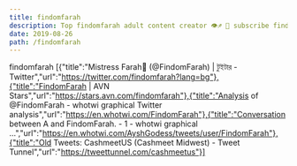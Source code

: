 ```yaml
---
title: findomfarah
description: Top findomfarah adult content creator 👁♐️ 👑 subscribe findomfarah to my porn site below IG findomfarah
date: 2019-08-26
path: /findomfarah
---
```


findomfarah
[{"title":"Mistress Farah🦋 (@FindomFarah) | টুইটার - Twitter","url":"https://twitter.com/findomfarah?lang=bg"},{"title":"FindomFarah | AVN Stars","url":"https://stars.avn.com/findomfarah"},{"title":"Analysis of @FindomFarah - whotwi graphical Twitter analysis","url":"https://en.whotwi.com/FindomFarah"},{"title":"Conversation between A     and FindomFarah. - 1 - whotwi graphical ...","url":"https://en.whotwi.com/AyshGodess/tweets/user/FindomFarah"},{"title":"Old Tweets: CashmeetUS (Cashmeet Midwest) - Tweet Tunnel","url":"https://tweettunnel.com/cashmeetus"}]

